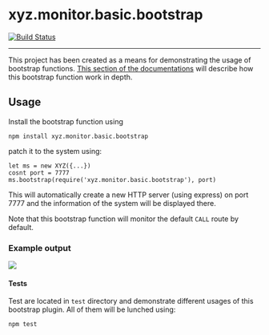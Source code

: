 # xyz.monitor.basic.bootstrap

[![Build Status](https://travis-ci.org/node-xyz/xyz.monitor.basic.bootstrap.svg?branch=master)](https://travis-ci.org/node-xyz/xyz.monitor.basic.bootstrap)

---
This project has been created as a means for demonstrating the usage of bootstrap functions. [This section of the documentations](node-xyz.github.io/documentations/advance/bootstrap-functions/) will describe how this bootstrap function work in depth.

## Usage

Install the bootstrap function using

```
npm install xyz.monitor.basic.bootstrap
```

patch it to the system using:

```
let ms = new XYZ({...})
cosnt port = 7777
ms.bootstrap(require('xyz.monitor.basic.bootstrap'), port)
```

This will automatically create a new HTTP server (using express) on port 7777 and the information of the system will be displayed there.

Note that this bootstrap function will monitor the default `CALL` route by default.

### Example output

![](node-xyz.github.io/assets/img/monitor.example.png)


#### Tests

Test are located in `test` directory and demonstrate different usages of this bootstrap plugin. All of them will be lunched using:

```
npm test
```
